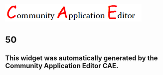![CAE](https://github.com/PhilCAEOrg/application-44/blob/gh-pages/frontendComponent-50/img/logo.png)  

50
===================


This widget was automatically generated by the Community Application Editor CAE.  
---------------
